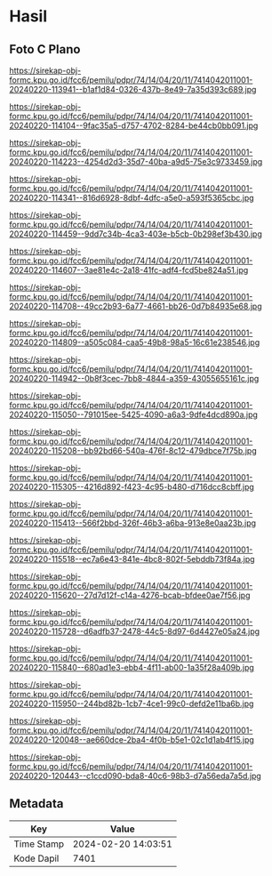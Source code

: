 # Hasil

## Foto C Plano

https://sirekap-obj-formc.kpu.go.id/fcc6/pemilu/pdpr/74/14/04/20/11/7414042011001-20240220-113941--b1af1d84-0326-437b-8e49-7a35d393c689.jpg

https://sirekap-obj-formc.kpu.go.id/fcc6/pemilu/pdpr/74/14/04/20/11/7414042011001-20240220-114104--9fac35a5-d757-4702-8284-be44cb0bb091.jpg

https://sirekap-obj-formc.kpu.go.id/fcc6/pemilu/pdpr/74/14/04/20/11/7414042011001-20240220-114223--4254d2d3-35d7-40ba-a9d5-75e3c9733459.jpg

https://sirekap-obj-formc.kpu.go.id/fcc6/pemilu/pdpr/74/14/04/20/11/7414042011001-20240220-114341--816d6928-8dbf-4dfc-a5e0-a593f5365cbc.jpg

https://sirekap-obj-formc.kpu.go.id/fcc6/pemilu/pdpr/74/14/04/20/11/7414042011001-20240220-114459--9dd7c34b-4ca3-403e-b5cb-0b298ef3b430.jpg

https://sirekap-obj-formc.kpu.go.id/fcc6/pemilu/pdpr/74/14/04/20/11/7414042011001-20240220-114607--3ae81e4c-2a18-41fc-adf4-fcd5be824a51.jpg

https://sirekap-obj-formc.kpu.go.id/fcc6/pemilu/pdpr/74/14/04/20/11/7414042011001-20240220-114708--49cc2b93-6a77-4661-bb26-0d7b84935e68.jpg

https://sirekap-obj-formc.kpu.go.id/fcc6/pemilu/pdpr/74/14/04/20/11/7414042011001-20240220-114809--a505c084-caa5-49b8-98a5-16c61e238546.jpg

https://sirekap-obj-formc.kpu.go.id/fcc6/pemilu/pdpr/74/14/04/20/11/7414042011001-20240220-114942--0b8f3cec-7bb8-4844-a359-43055655161c.jpg

https://sirekap-obj-formc.kpu.go.id/fcc6/pemilu/pdpr/74/14/04/20/11/7414042011001-20240220-115050--791015ee-5425-4090-a6a3-9dfe4dcd890a.jpg

https://sirekap-obj-formc.kpu.go.id/fcc6/pemilu/pdpr/74/14/04/20/11/7414042011001-20240220-115208--bb92bd66-540a-476f-8c12-479dbce7f75b.jpg

https://sirekap-obj-formc.kpu.go.id/fcc6/pemilu/pdpr/74/14/04/20/11/7414042011001-20240220-115305--4216d892-f423-4c95-b480-d716dcc8cbff.jpg

https://sirekap-obj-formc.kpu.go.id/fcc6/pemilu/pdpr/74/14/04/20/11/7414042011001-20240220-115413--566f2bbd-326f-46b3-a6ba-913e8e0aa23b.jpg

https://sirekap-obj-formc.kpu.go.id/fcc6/pemilu/pdpr/74/14/04/20/11/7414042011001-20240220-115518--ec7a6e43-841e-4bc8-802f-5ebddb73f84a.jpg

https://sirekap-obj-formc.kpu.go.id/fcc6/pemilu/pdpr/74/14/04/20/11/7414042011001-20240220-115620--27d7d12f-c14a-4276-bcab-bfdee0ae7f56.jpg

https://sirekap-obj-formc.kpu.go.id/fcc6/pemilu/pdpr/74/14/04/20/11/7414042011001-20240220-115728--d6adfb37-2478-44c5-8d97-6d4427e05a24.jpg

https://sirekap-obj-formc.kpu.go.id/fcc6/pemilu/pdpr/74/14/04/20/11/7414042011001-20240220-115840--680ad1e3-ebb4-4f11-ab00-1a35f28a409b.jpg

https://sirekap-obj-formc.kpu.go.id/fcc6/pemilu/pdpr/74/14/04/20/11/7414042011001-20240220-115950--244bd82b-1cb7-4ce1-99c0-defd2e11ba6b.jpg

https://sirekap-obj-formc.kpu.go.id/fcc6/pemilu/pdpr/74/14/04/20/11/7414042011001-20240220-120048--ae660dce-2ba4-4f0b-b5e1-02c1d1ab4f15.jpg

https://sirekap-obj-formc.kpu.go.id/fcc6/pemilu/pdpr/74/14/04/20/11/7414042011001-20240220-120443--c1ccd090-bda8-40c6-98b3-d7a56eda7a5d.jpg


## Metadata

| Key        | Value               |
| ---------- | ------------------- |
| Time Stamp | 2024-02-20 14:03:51 |
| Kode Dapil | 7401                |




